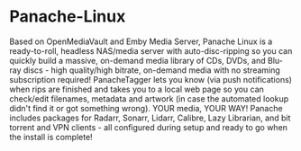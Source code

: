 # Panache-Linux
Based on OpenMediaVault and Emby Media Server, Panache Linux is a ready-to-roll, headless NAS/media server with auto-disc-ripping so you can quickly build a massive, on-demand media library of CDs, DVDs, and Blu-ray discs - high quality/high bitrate, on-demand media with no streaming subscription required! PanacheTagger lets you know (via push notifications) when rips are finished and takes you to a local web page so you can check/edit filenames, metadata and artwork (in case the automated lookup didn't find it or got something wrong). YOUR media, YOUR WAY! Panache includes packages for Radarr, Sonarr, Lidarr, Calibre, Lazy Librarian, and bit torrent and VPN clients - all configured during setup and ready to go when the install is complete!
